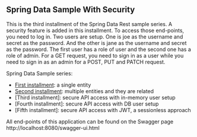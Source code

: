 ## Spring Data Sample With Security

This is the third installment of the Spring Data Rest sample series. A security feature is added in this installment. To access those end-points, you need to log in. Two users are setup. One is joe as the username and secret as the password. And the other is jane as the username and secret as the password. The first user has a role of user and the second one has a role of admin. For a GET request, you need to sign in as a user while you need to sign in as an admin for a POST, PUT and PATCH request.

Spring Data Sample series:

 * [First installment](https://github.com/vw98075/spring-data-sample-security): a single entity
 * [Second installment](https://github.com/vw98075/spring-data-sample2): multiple entities and they are related
 * [Third installment]: secure API access with in-memory user setup
 * [Fourth installment]: secure API access with DB user setup
 * [Fifth installment]: secure API access with JWT, a sessionless approach

All end-points of this application can be found on the Swagger page http://localhost:8080/swagger-ui.html